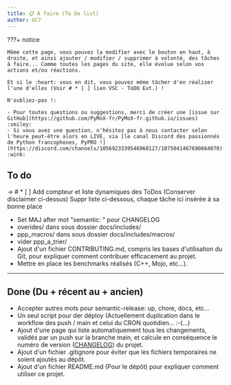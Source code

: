 ```yaml
---
title: 📋 À faire (To Do list)
author: GC7
---
```


???+ notice

    Même cette page, vous pouvez la modifier avec le bouton en haut, à droite, et ainsi ajouter / modifier / supprimer à volonté, des tâches à faire... Comme toutes les pages du site, elle évolue selon vos actions et/ou réactions.

    Et si le :heart: vous en dit, vous pouvez même tâcher d'en réaliser l'une d'elles (Voir # * [ ] lien VSC - ToDO Ext.) !
    
    N'oubliez-pas !:
    
    - Pour toutes questions ou suggestions, merci de créer une [issue sur GitHub](https://github.com/PyMoX-fr/PyMoX-fr.github.io/issues) :smiley:
    - Si vous avez une question, n'hésitez pas à nous contacter selon l'heure peut-être alors en LIVE, via [le canal Discord des passionnés de Python francophones, PyPRO !](https://discord.com/channels/1056923339546968127/1075041467690664070) :wink:

## To do

→ # * [ ] Add compteur et liste dynamiques des ToDos (Conserver disclaimer ci-dessus)
  Suppr liste ci-dessous, chaque tâche ici insérée à sa bonne place

* Set MAJ after mot "semantic: " pour CHANGELOG
* overides/ dans sous dossier docs/includes/
* ppp_macros/ dans sous dossier docs/includes/macros/
* vider ppp_a_trier/
* Ajout d'un fichier CONTRIBUTING.md, compris les bases d'utilisation du Git, pour expliquer comment contribuer efficacement au projet.
* Mettre en place les benchmarks réalisés (C++, Mojo, etc...).

---

## Done (Du + récent au + ancien)

* Accepter autres mots pour semantic-release: up, chore, docs, etc...
* Un seul script pour der déploy (Actuellement duplication dans le workflow des push / main et celui du CRON quotidien... :-(...)
* Ajout d'une page qui liste automatiquement tous les changements, validés par un push sur la branche main, et calcule en conséquence le numéro de version ([CHANGELOG](CHANGELOG.md)) du projet.
* Ajout d'un fichier .gitignore pour éviter que les fichiers temporaires ne soient ajoutés au dépôt.
* Ajout d'un fichier README.md (Pour le dépôt) pour expliquer comment utiliser ce projet.
